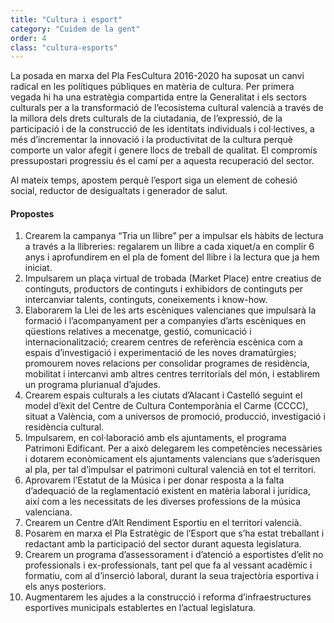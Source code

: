 ```yaml
---
title: "Cultura i esport"
category: "Cuidem de la gent"
order: 4
class: "cultura-esports"
---
```


<div class="programa-intro">

La posada en marxa del Pla FesCultura 2016-2020 ha suposat un canvi radical en les polítiques públiques en matèria de cultura. Per primera vegada hi ha una estratègia compartida entre la Generalitat i els sectors culturals per a la transformació de l’ecosistema cultural valencià a través de la millora dels drets culturals de la ciutadania, de l’expressió, de la participació i de la construcció de les identitats individuals i col·lectives, a més d’incrementar la innovació i la productivitat de la cultura perquè comporte un valor afegit i genere llocs de treball de qualitat. El compromís pressupostari progressiu és el camí per a aquesta recuperació del sector.

Al mateix temps, apostem perquè l’esport siga un element de cohesió social, reductor de desigualtats i generador de salut.

</div>

<div class="programa-box">

#### Propostes

1.	Crearem la campanya “Tria un llibre” per a impulsar els hàbits de lectura a través a la llibreries: regalarem un llibre a cada xiquet/a en complir 6 anys i aprofundirem en el pla de foment del llibre i la lectura que ja hem iniciat.
2.	Impulsarem un plaça virtual de trobada (Market Place) entre creatius de continguts, productors de continguts i exhibidors de continguts per intercanviar talents, continguts, coneixements i know-how.
3.	Elaborarem la Llei de les arts escèniques valencianes que impulsarà la formació i l’acompanyament per a companyies d’arts escèniques en qüestions relatives a mecenatge, gestió, comunicació i internacionalització; crearem centres de referència escènica com a espais d’investigació i experimentació de les noves dramatúrgies; promourem noves relacions per consolidar programes de residència, mobilitat i intercanvi amb altres centres territorials del món, i establirem un programa plurianual d’ajudes.
4.	Crearem espais culturals a les ciutats d’Alacant i Castelló seguint el model d’èxit del Centre de Cultura Contemporània el Carme (CCCC), situat a València, com a universos de promoció, producció, investigació i residència cultural.
5.	Impulsarem, en col·laboració amb els ajuntaments, el programa Patrimoni Edificant. Per a això delegarem les competències necessàries i dotarem econòmicament els ajuntaments valencians que s’aderisquen al pla, per tal d’impulsar el patrimoni cultural valencià en tot el territori.
6.	Aprovarem l’Estatut de la Música i per donar resposta a la falta d’adequació de la reglamentació existent en matèria laboral i jurídica, així com a les necessitats de les diverses professions de la música valenciana.
7.	Crearem un Centre d’Alt Rendiment Esportiu en el territori valencià.
8.	Posarem en marxa el Pla Estratègic de l’Esport que s’ha estat treballant i redactant amb la participació del sector durant aquesta legislatura. 
9.	Crearem un programa d’assessorament i d’atenció a esportistes d’elit no professionals i ex-professionals, tant pel que fa al vessant acadèmic i formatiu, com al d’inserció laboral, durant la seua trajectòria esportiva i els anys posteriors.
10.	Augmentarem les ajudes a la construcció i reforma d’infraestructures esportives municipals establertes en l’actual legislatura.

</div>